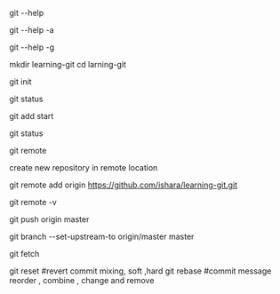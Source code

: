 git --help 
    
git --help -a

git --help -g

mkdir learning-git
cd larning-git

git init

git status

git add start

git status


git remote 

create new repository in remote location

git remote add origin https://github.com/ishara/learning-git.git

git remote -v

git push origin master

git branch --set-upstream-to origin/master master

git fetch

git reset
#revert commit mixing, soft ,hard
git rebase
#commit message reorder , combine , change and remove 